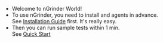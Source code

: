 - Welcome to nGrinder World! 
- To use nGrinder, you need to install and agents in advance.  
  See [Installation Guide](installation-guide) first. It's really easy.
- Then you can run sample tests within 1 min.  
  See [Quick Start](quick-start)